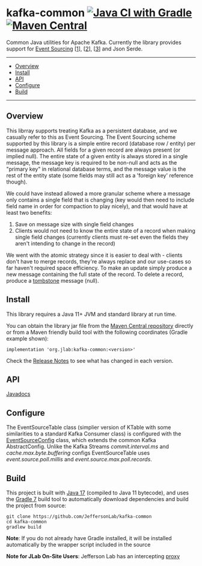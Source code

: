 # kafka-common [![Java CI with Gradle](https://github.com/JeffersonLab/kafka-common/actions/workflows/gradle.yml/badge.svg)](https://github.com/JeffersonLab/kafka-common/actions/workflows/gradle.yml) [![Maven Central](https://badgen.net/maven/v/maven-central/org.jlab/kafka-common)](https://repo1.maven.org/maven2/org/jlab/kafka-common/)

Common Java utilities for Apache Kafka.  Currently the library provides support for [Event Sourcing](https://martinfowler.com/eaaDev/EventSourcing.html) [[1](https://www.confluent.io/blog/okay-store-data-apache-kafka/)], [[2](https://www.confluent.io/blog/publishing-apache-kafka-new-york-times/)], [[3](https://www.confluent.io/blog/event-sourcing-cqrs-stream-processing-apache-kafka-whats-connection/)] and Json Serde.

---
- [Overview](https://github.com/JeffersonLab/kafka-common#overview)
- [Install](https://github.com/JeffersonLab/kafka-common#install)
- [API](https://github.com/JeffersonLab/kafka-common#api)
- [Configure](https://github.com/JeffersonLab/kafka-common#configure)
- [Build](https://github.com/JeffersonLab/kafka-common#build)
---

## Overview
This librray supports treating Kafka as a persistent database, and we casually refer to this as Event Sourcing. The Event Sourcing scheme supported by this library is a simple entire record (database row / entity) per message approach.  All fields for a given record are always present (or implied null). The entire state of a given entity is always stored in a single message, the message key is required to be non-null and acts as the "primary key" in relational database terms, and the message value is the rest of the entity state (some fields may still act as a 'foreign key' reference though). 

We could have instead allowed a more granular scheme where a message only contains a single field that is changing (key would then need to include field name in order for compaction to play nicely), and that would have at least two benefits: 
  1. Save on message size with single field changes 
  2. Clients would not need to know the entire state of a record when making single field changes (currently clients must re-set even the fields they aren't intending to change in the record)
 
We went with the atomic strategy since it is easier to deal with - clients don't have to merge records, they're always replace and our use-cases so far haven't required space efficiency.   To make an update simply produce a new message containing the full state of the record.  To delete a record, produce a [tombstone](https://kafka.apache.org/documentation.html#compaction) message (null).



## Install

This library requires a Java 11+ JVM and standard library at run time.

You can obtain the library jar file from the [Maven Central repository](https://repo1.maven.org/maven2/org/jlab/kafka-common) directly or from a Maven friendly build tool with the following coordinates (Gradle example shown):
```
implementation 'org.jlab:kafka-common:<version>'
```
Check the [Release Notes](https://github.com/JeffersonLab/kafka-common/releases) to see what has changed in each version.

## API
[Javadocs](https://jeffersonlab.github.io/kafka-common)

## Configure
The EventSourceTable class (simplier version of KTable with some similarities to a standard Kafka Consumer class) is configured with the [EventSourceConfig](https://github.com/JeffersonLab/kafka-common/blob/main/src/main/java/org/jlab/kafka/eventsource/EventSourceConfig.java) class, which extends the common Kafka AbstractConfig.  Unlike the Kafka Streams _commit.interval.ms_ and _cache.max.byte.buffering_ configs EventSourceTable uses _event.source.poll.millis_ and _event.source.max.poll.records_.

## Build
This project is built with [Java 17](https://adoptium.net/) (compiled to Java 11 bytecode), and uses the [Gradle 7](https://gradle.org/) build tool to automatically download dependencies and build the project from source:

```
git clone https://github.com/JeffersonLab/kafka-common
cd kafka-common
gradlew build
```
**Note**: If you do not already have Gradle installed, it will be installed automatically by the wrapper script included in the source

**Note for JLab On-Site Users**: Jefferson Lab has an intercepting [proxy](https://gist.github.com/slominskir/92c25a033db93a90184a5994e71d0b78)
